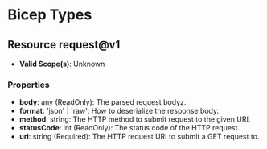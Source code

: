 # Bicep Types

## Resource request@v1
* **Valid Scope(s)**: Unknown
### Properties
* **body**: any (ReadOnly): The parsed request bodyz.
* **format**: 'json' | 'raw': How to deserialize the response body.
* **method**: string: The HTTP method to submit request to the given URI.
* **statusCode**: int (ReadOnly): The status code of the HTTP request.
* **uri**: string (Required): The HTTP request URI to submit a GET request to.

